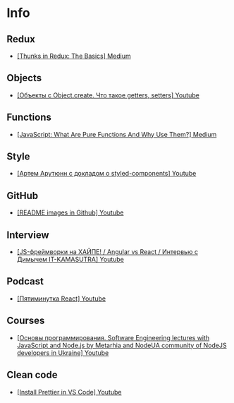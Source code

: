 # Info

## Redux

- [[Thunks in Redux: The Basics] Medium ](https://medium.com/fullstack-academy/thunks-in-redux-the-basics-85e538a3fe60)

## Objects

- [[Объекты с Object.create. Что такое getters, setters] Youtube ](https://www.youtube.com/watch?v=cS6nTVNzOPw)

## Functions

- [[JavaScript: What Are Pure Functions And Why Use Them?] Medium ](https://medium.com/@jamesjefferyuk/javascript-what-are-pure-functions-4d4d5392d49c)

## Style

- [[Артем Арутюнн с докладом о styled-components] Youtube ](https://www.youtube.com/watch?v=eOBz3_mQwo8)

## GitHub

- [[README images in Github] Youtube ](https://www.youtube.com/watch?v=nvPOUdz5PL4)

## Interview

- [[JS-фреймворки на ХАЙПЕ! / Angular vs React / Интервью с Димычем IT-KAMASUTRA] Youtube ](https://www.youtube.com/watch?v=wWd73WDBxzs&t=6267s)

## Podcast

- [[Пятиминутка React] Youtube ](https://www.youtube.com/channel/UCtcMCp5GwNdQuloP4v5slfw)

## Courses

- [[Основы программирования. Software Engineering lectures with JavaScript and Node.js by Metarhia and NodeUA community of NodeJS developers in Ukraine] Youtube ](https://www.youtube.com/playlist?list=PLHhi8ymDMrQZad6JDh6HRzY1Wz5WB34w0)

## Clean code

- [[Install Prettier in VS Code] Youtube ](https://www.youtube.com/watch?v=Gmz27agvLYg)
